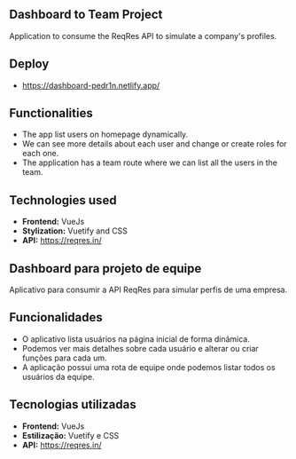 <div>
  
## Dashboard to Team Project
Application to consume the ReqRes API to simulate a company's profiles.

## Deploy
- https://dashboard-pedr1n.netlify.app/

## Functionalities
- The app list users on homepage dynamically.
- We can see more details about each user and change or create roles for each one.
- The application has a team route where we can list all the users in the team.
  
## Technologies used
- **Frontend:** VueJs
- **Stylization:** Vuetify and CSS
- **API:** https://reqres.in/

</div>

<div>
  
## Dashboard para projeto de equipe
Aplicativo para consumir a API ReqRes para simular perfis de uma empresa.

## Funcionalidades
- O aplicativo lista usuários na página inicial de forma dinâmica.
- Podemos ver mais detalhes sobre cada usuário e alterar ou criar funções para cada um.
- A aplicação possui uma rota de equipe onde podemos listar todos os usuários da equipe.
  
## Tecnologias utilizadas
- **Frontend:** VueJs
- **Estilização:** Vuetify e CSS
- **API:** https://reqres.in/

</div>
